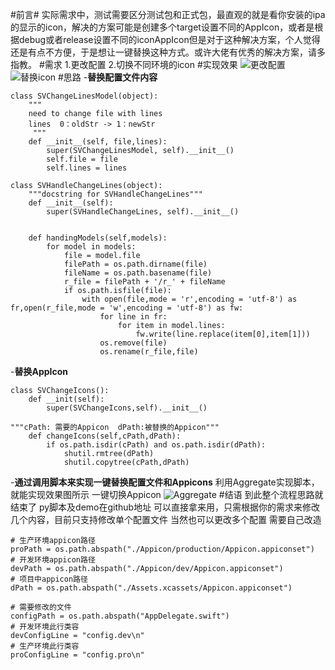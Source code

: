 #前言#
实际需求中，测试需要区分测试包和正式包，最直观的就是看你安装的ipa的显示的icon，解决的方案可能是创建多个target设置不同的AppIcon，或者是根据debug或者release设置不同的iconAppIcon但是对于这种解决方案，个人觉得还是有点不方便，于是想让一键替换这种方式。或许大佬有优秀的解决方案，请多指教。
#需求
1.更改配置
2.切换不同环境的icon
#实现效果
![更改配置](https://upload-images.jianshu.io/upload_images/2608128-fcdce34f38e4687b.gif?imageMogr2/auto-orient/strip)
![替换icon](https://upload-images.jianshu.io/upload_images/2608128-4e947c745ad83487.gif?imageMogr2/auto-orient/strip)
#思路
-**替换配置文件内容**
```
class SVChangeLinesModel(object):
	"""
	need to change file with lines
	lines  0：oldStr -> 1：newStr
	 """
	def __init__(self, file,lines):
		super(SVChangeLinesModel, self).__init__()
		self.file = file
		self.lines = lines

class SVHandleChangeLines(object):
	"""docstring for SVHandleChangeLines"""
	def __init__(self):
		super(SVHandleChangeLines, self).__init__()

		
	def handingModels(self,models):
		for model in models:
			file = model.file
			filePath = os.path.dirname(file)
			fileName = os.path.basename(file)
			r_file = filePath + '/r_' + fileName
			if os.path.isfile(file):
				with open(file,mode = 'r',encoding = 'utf-8') as fr,open(r_file,mode = 'w',encoding = 'utf-8') as fw:
					for line in fr:
						for item in model.lines:
							fw.write(line.replace(item[0],item[1]))
					os.remove(file)
					os.rename(r_file,file)
```
-**替换AppIcon**
```
class SVChangeIcons():
    def __init(self):
        super(SVChangeIcons,self).__init__()

"""cPath: 需要的Appicon  dPath:被替换的Appicon"""
    def changeIcons(self,cPath,dPath):
    	if os.path.isdir(cPath) and os.path.isdir(dPath):
        	shutil.rmtree(dPath)
        	shutil.copytree(cPath,dPath)
```
-**通过调用脚本来实现一键替换配置文件和Appicons**
利用Aggregate实现脚本，就能实现效果图所示 一键切换Appicon
![Aggregate](https://upload-images.jianshu.io/upload_images/2608128-3a3fb00560383fe1.png?imageMogr2/auto-orient/strip%7CimageView2/2/w/1240)
#结语
到此整个流程思路就结束了
 py脚本及demo在github地址
可以直接拿来用，只需根据你的需求来修改几个内容，目前只支持修改单个配置文件 当然也可以更改多个配置 需要自己改造
```
# 生产环境appicon路径
proPath = os.path.abspath("./Appicon/production/Appicon.appiconset")
# 开发环境appicon路径
devPath = os.path.abspath("./Appicon/dev/Appicon.appiconset")
# 项目中appicon路径
dPath = os.path.abspath("./Assets.xcassets/Appicon.appiconset")

# 需要修改的文件
configPath = os.path.abspath("AppDelegate.swift")
# 开发环境此行类容
devConfigLine = "config.dev\n"
# 生产环境此行类容
proConfigLine = "config.pro\n"
```




